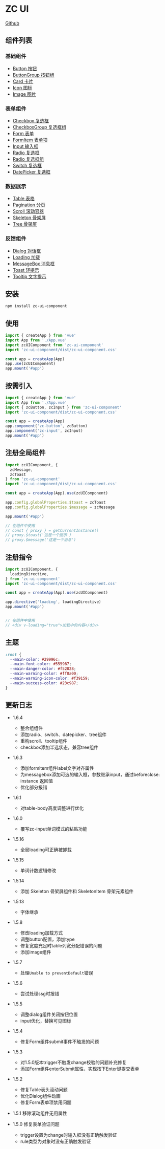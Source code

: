 # ZC UI

[Github](https://github.com/leaveeel/zc-ui-component)

## 组件列表

### 基础组件

- [Button 按钮](src/packages/button)
- [ButtonGroup 按钮组](src/packages/buttonGroup)
- [Card 卡片](src/packages/card)
- [Icon 图标](src/packages/icon)
- [Image 图片](src/packages/image)

### 表单组件

- [Checkbox 复选框](src/packages/checkbox)
- [CheckboxGroup 复选框组](src/packages/checkboxGroup)
- [Form 表单](src/packages/form)
- [FormItem 表单项](src/packages/formItem)
- [Input 输入框](src/packages/input)
- [Radio 复选框](src/packages/radio)
- [Radio 复选框组](src/packages/radioGroup)
- [Switch 复选框](src/packages/switch)
- [DatePicker 复选框](src/packages/datePicker)

### 数据展示

- [Table 表格](src/packages/table)
- [Pagination 分页](src/packages/pagination)
- [Scroll 滚动容器](src/packages/scroll)
- [Skeleton 骨架屏](src/packages/skeleton)
- [Tree 骨架屏](src/packages/tree)

### 反馈组件

- [Dialog 对话框](src/packages/dialog)
- [Loading 加载](src/packages/loading)
- [MessageBox 消息框](src/packages/messageBox)
- [Toast 轻提示](src/packages/toast)
- [Tooltip 文字提示](src/packages/tooltip)

## 安装

```bash
npm install zc-ui-component
```

## 使用

```js
import { createApp } from 'vue'
import App from './App.vue'
import zcUIComponent from 'zc-ui-component'
import 'zc-ui-component/dist/zc-ui-component.css'

const app = createApp(App)
app.use(zcUIComponent)
app.mount('#app')
```

## 按需引入

```js
import { createApp } from 'vue'
import App from './App.vue'
import { zcButton, zcInput } from 'zc-ui-component'
import 'zc-ui-component/dist/zc-ui-component.css'

const app = createApp(App)
app.component('zc-button', zcButton)
app.component('zc-input', zcInput)
app.mount('#app')
```

## 注册全局组件

```js
import zcUIComponent, {
  zcMessage,
  zcToast
} from 'zc-ui-component'
import 'zc-ui-component/dist/zc-ui-component.css'

const app = createApp(App).use(zcUIComponent)

app.config.globalProperties.$toast = zcToast
app.config.globalProperties.$message = zcMessage

app.mount('#app')

// 在组件中使用
// const { proxy } = getCurrentInstance()
// proxy.$toast('这是一个提示')
// proxy.$message('这是一个消息')
```

## 注册指令

```js
import zcUIComponent, {
  loadingDirective,
} from 'zc-ui-component'
import 'zc-ui-component/dist/zc-ui-component.css'

const app = createApp(App).use(zcUIComponent)

app.directive('loading', loadingDirective)
app.mount('#app')


// 在组件中使用
// <div v-loading="true">加载中的内容</div>
```

## 主题

```scss
:root {
  --main-color: #29996c;
  --main-font-color: #555987;
  --main-danger-color: #f52828;
  --main-warning-color: #ff8a00;
  --main-warning-icon-color: #f39159;
  --main-success-color: #23c987;
}
```

## 更新日志

- 1.6.4
  - 整合组组件
  - 添加radio、switch、datepicker、tree组件
  - 重构scroll、tooltip组件
  - checkbox添加半选状态，兼容tree组件

- 1.6.3
  - 添加formitem组件label文字对齐属性
  - 为messagebox添加可选的输入框，参数继承input，通过beforeclose: instance 返回值
  - 优化部分报错

- 1.6.1
  - 对table-body高度调整进行优化

- 1.6.0
  - 覆写zc-input单词模式的粘贴功能

- 1.5.16
  - 全局loading可正确被卸载

- 1.5.15
  - 单词计数逻辑修改

- 1.5.14
  - 添加 Skeleton 骨架屏组件和 SkeletonItem 骨架元素组件

- 1.5.13
  - 字体继承

- 1.5.8
  - 修改loading加载方式
  - 调整button配置，添加type
  - 修复宽度充足时table列宽分配错误的问题
  - 添加image组件

- 1.5.7
  - 处理`Unable to preventDefault`错误

- 1.5.6
  - 尝试处理ssg时报错
  
- 1.5.5
  - 调整dialog组件关闭按钮位置
  - input优化，替换可见图标

- 1.5.4
  - 修复Form组件submit事件不触发的问题

- 1.5.3
  - 对1.5.0版本trigger不触发change校验的问题补充修复
  - 添加Form组件enterSubmit属性，实现按下Enter键提交表单

- 1.5.2
  - 修复Table表头滚动问题
  - 优化Dialog组件动画
  - 修复Form表单项禁用问题

- 1.5.1 移除滚动组件无用属性

- 1.5.0 修复表单验证问题
  - trigger设置为change时输入框没有正确触发验证
  - rule类型为对象时没有正确触发验证
